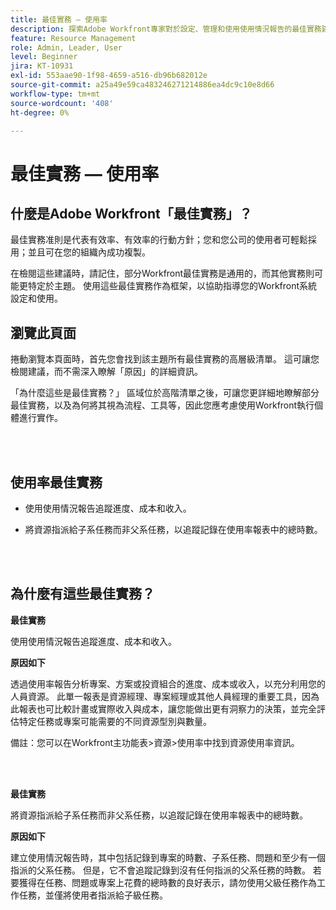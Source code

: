 ```yaml
---
title: 最佳實務 — 使用率
description: 探索Adobe Workfront專家對於設定、管理和使用使用情況報告的最佳實務建議。
feature: Resource Management
role: Admin, Leader, User
level: Beginner
jira: KT-10931
exl-id: 553aae90-1f98-4659-a516-db96b682012e
source-git-commit: a25a49e59ca483246271214886ea4dc9c10e8d66
workflow-type: tm+mt
source-wordcount: '408'
ht-degree: 0%

---
```


# 最佳實務 — 使用率

## 什麼是Adobe Workfront「最佳實務」？

最佳實務准則是代表有效率、有效率的行動方針；您和您公司的使用者可輕鬆採用；並且可在您的組織內成功複製。

在檢閱這些建議時，請記住，部分Workfront最佳實務是通用的，而其他實務則可能更特定於主題。 使用這些最佳實務作為框架，以協助指導您的Workfront系統設定和使用。

## 瀏覽此頁面

捲動瀏覽本頁面時，首先您會找到該主題所有最佳實務的高層級清單。 這可讓您檢閱建議，而不需深入瞭解「原因」的詳細資訊。

「為什麼這些是最佳實務？」 區域位於高階清單之後，可讓您更詳細地瞭解部分最佳實務，以及為何將其視為流程、工具等，因此您應考慮使用Workfront執行個體進行實作。

</br>
</br>

## 使用率最佳實務

* 使用使用情況報告追蹤進度、成本和收入。

* 將資源指派給子系任務而非父系任務，以追蹤記錄在使用率報表中的總時數。

</br>
</br>

## 為什麼有這些最佳實務？

**最佳實務**

使用使用情況報告追蹤進度、成本和收入。



**原因如下**

透過使用率報告分析專案、方案或投資組合的進度、成本或收入，以充分利用您的人員資源。 此單一報表是資源經理、專案經理或其他人員經理的重要工具，因為此報表也可比較計畫或實際收入與成本，讓您能做出更有洞察力的決策，並完全評估特定任務或專案可能需要的不同資源型別與數量。



備註：您可以在Workfront主功能表>資源>使用率中找到資源使用率資訊。

</br>
</br>

**最佳實務**

將資源指派給子系任務而非父系任務，以追蹤記錄在使用率報表中的總時數。



**原因如下**

建立使用情況報告時，其中包括記錄到專案的時數、子系任務、問題和至少有一個指派的父系任務。 但是，它不會追蹤記錄到沒有任何指派的父系任務的時數。 若要獲得在任務、問題或專案上花費的總時數的良好表示，請勿使用父級任務作為工作任務，並僅將使用者指派給子級任務。
